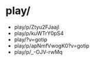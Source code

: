 # play/

- play/p/Ztyu2FJaajl
- play/p/kuWTrY0pS4
- play/?v=gotip
- play/p/apNmfVwogK0?v=gotip
- play/p/_-OJV-rwMq